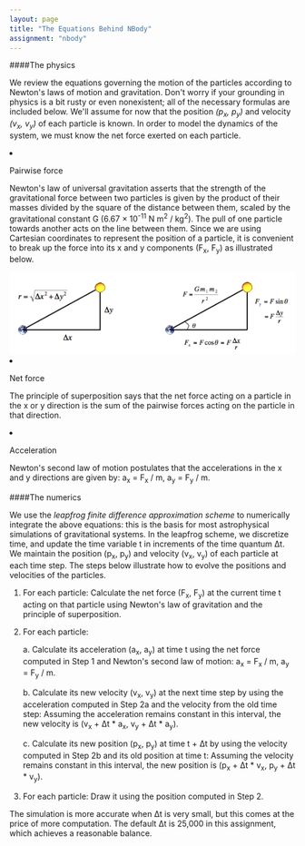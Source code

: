 ```yaml
---
layout: page
title: "The Equations Behind NBody"
assignment: "nbody"
---
```


####The physics

We review the equations governing the motion of the particles according to Newton's laws of motion and gravitation. Don't worry if your grounding in physics is a bit rusty or even nonexistent; all of the necessary formulas are included below. We'll assume for now that the position <i>(p<sub>x</sub>, p<sub>y</sub>)</i> and velocity <i>(v<sub>x</sub>, v<sub>y</sub>)</i> of each particle is known. In order to model the dynamics of the system, we must know the net force exerted on each particle.

<li><p>Pairwise force</p>

<p>Newton's law of universal gravitation asserts that the strength of the gravitational force between two particles is given by the product of their masses divided by the square of the distance between them, scaled by the gravitational constant G (6.67 × 10<sup>-11</sup> N m<sup>2</sup> / kg<sup>2</sup>). The pull of one particle towards another acts on the line between them. Since we are using Cartesian coordinates to represent the position of a particle, it is convenient to break up the force into its x and y components (F<sub>x</sub>, F<sub>y</sub>) as illustrated below.</p></li>

<img src = "img/physics_example.png" alt = "force diagram">

<li> <p>Net force</p>

<p>The principle of superposition says that the net force acting on a particle in the x or y direction is the sum of the pairwise forces acting on the particle in that direction.</p></li>

<li><p>Acceleration</p>
<p>Newton's second law of motion postulates that the accelerations in the x and y directions are given by: a<sub>x</sub> = F<sub>x</sub> / m, a<sub>y</sub> = F<sub>y</sub> / m. </p></li>

####The numerics

We use the<i> leapfrog finite difference approximation scheme</i> to numerically integrate the above equations: this is the basis for most astrophysical simulations of gravitational systems. In the leapfrog scheme, we discretize time, and update the time variable t in increments of the time quantum Δt. We maintain the position (p<sub>x</sub>, p<sub>y</sub>) and velocity (v<sub>x</sub>, v<sub>y</sub>) of each particle at each time step. The steps below illustrate how to evolve the positions and velocities of the particles.

<ol>
<li>For each particle: Calculate the net force (F<sub>x</sub>, F<sub>y</sub>) at the current time t acting on that particle using Newton's law of gravitation and the principle of superposition.</li>
<li><p>For each particle:</p>
<p>a. Calculate its acceleration (a<sub>x</sub>, a<sub>y</sub>) at time t using the net force computed in Step 1 and Newton's second law of motion: a<sub>x</sub> = F<sub>x</sub> / m, a<sub>y</sub> = F<sub>y</sub> / m.</p>
<p>b. Calculate its new velocity (v<sub>x</sub>, v<sub>y</sub>) at the next time step by using the acceleration computed in Step 2a and the velocity from the old time step: Assuming the acceleration remains constant in this interval, the new velocity is (v<sub>x</sub> + Δt * a<sub>x</sub>, v<sub>y</sub> + Δt * a<sub>y</sub>).</p>
<p>c. Calculate its new position (p<sub>x</sub>, p<sub>y</sub>) at time t + Δt by using the velocity computed in Step 2b and its old position at time t: Assuming the velocity remains constant in this interval, the new position is (p<sub>x</sub> + Δt * v<sub>x</sub>, p<sub>y</sub> + Δt * v<sub>y</sub>).</p></li>
<li>For each particle: Draw it using the position computed in Step 2.</li>
</ol>

The simulation is more accurate when Δt is very small, but this comes at the price of more computation. The default Δt is 25,000 in this assignment, which achieves a reasonable balance.